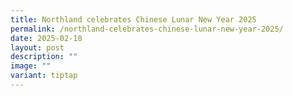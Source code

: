 ```yaml
---
title: Northland celebrates Chinese Lunar New Year 2025
permalink: /northland-celebrates-chinese-lunar-new-year-2025/
date: 2025-02-18
layout: post
description: ""
image: ""
variant: tiptap
---
```

